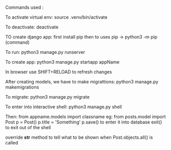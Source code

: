 Commands used :

To activate virtual env:
source .venv/bin/activate

To deactivate:
deactivate

TO create django app:
first install pip
then to uses pip ->
python3 -m pip (command)

To run:
python3 manage.py runserver       

To create app:
python3 manage.py startapp appName     

In browser use SHIFT+RELOAD to refresh changes

After creating models, we have to make migrattions:
python3 manage.py makemigrations

To migrate:
python3 manage.py migrate

To enter into interactive shell:
python3 manage.py shell

Then:
from appname.models import classname
eg: from posts.model import Post
p = Post()
p.title = 'Something'
p.save() to enter it into database
exit() to exit out of the shell

override __str__ method to tell what to be shown when Post.objects.all() is called

